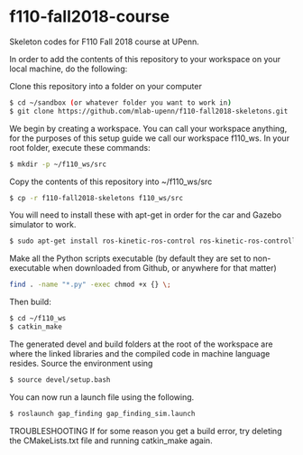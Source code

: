 # f110-fall2018-course
Skeleton codes for F110 Fall 2018 course at UPenn.

In order to add the contents of this repository to your workspace on your local machine, do the following:

Clone this repository into a folder on your computer
```bash
$ cd ~/sandbox (or whatever folder you want to work in)
$ git clone https://github.com/mlab-upenn/f110-fall2018-skeletons.git
```

We begin by creating a workspace. You can call your workspace anything, for the purposes of this setup guide we call our workspace f110_ws. In your root folder, execute these commands:
```bash
$ mkdir -p ~/f110_ws/src
```

Copy the contents of this repository into ~/f110_ws/src
```bash
$ cp -r f110-fall2018-skeletons f110_ws/src
```

You will need to install these with apt-get in order for the car and Gazebo simulator to work.
```bash
$ sudo apt-get install ros-kinetic-ros-control ros-kinetic-ros-controllers ros-kinetic-gazebo-ros-control ros-kinetic-ackermann-msgs ros-kinetic-joy
```

Make all the Python scripts executable (by default they are set to non-executable when downloaded from Github, or anywhere for that matter)
```bash
find . -name "*.py" -exec chmod +x {} \;
```

Then build:
```bash
$ cd ~/f110_ws
$ catkin_make
```

The generated devel and build folders at the root of the workspace are where the linked libraries and the compiled code in machine language resides. Source the environment using
```bash
$ source devel/setup.bash
```

You can now run a launch file using the following. 
```bash
$ roslaunch gap_finding gap_finding_sim.launch
```

TROUBLESHOOTING
If for some reason you get a build error, try deleting the CMakeLists.txt file and running catkin_make again. 
